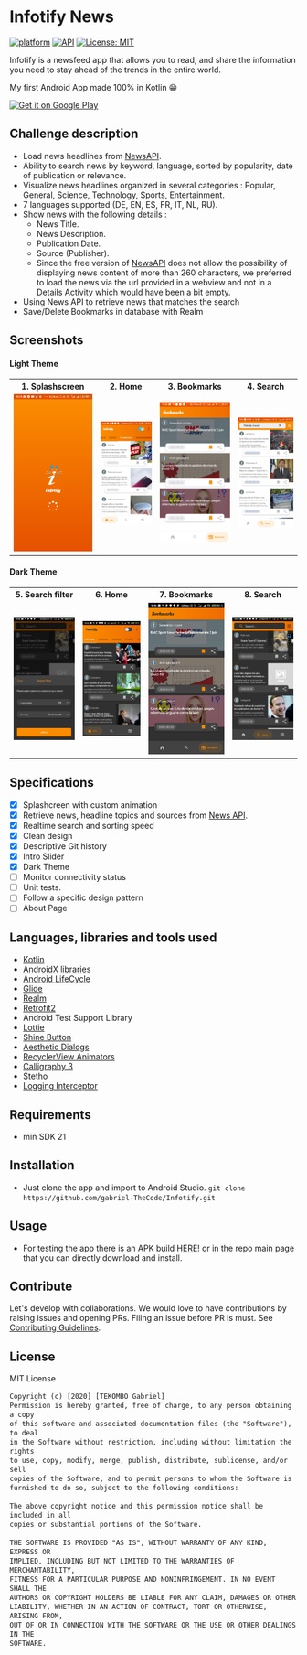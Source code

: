 # Infotify News
[![platform](https://img.shields.io/badge/platform-Android-yellow.svg)](https://www.android.com)
[![API](https://img.shields.io/badge/API-21%2B-brightgreen.svg?style=plastic)](https://android-arsenal.com/api?level=21)
[![License: MIT](https://img.shields.io/badge/License-MIT-red.svg)](https://opensource.org/licenses/MIT)

 Infotify is a newsfeed app that allows you to read, and share the information you need to stay ahead of the trends in the entire world.

 My first Android App made 100% in Kotlin 😁

 <a href="https://play.google.com/store/apps/details?id=com.thecode.infotify">
    <img alt="Get it on Google Play"
        height="80"
        src="https://play.google.com/intl/en_us/badges/images/generic/en_badge_web_generic.png" />
</a>

<a name="description"></a>
## Challenge description
- Load news headlines from [NewsAPI](https://newsapi.org/).
- Ability to search news by keyword, language, sorted by popularity, date of publication or relevance.
- Visualize news headlines organized in several categories : Popular, General, Science, Technology, Sports, Entertainment.
- 7 languages supported (DE, EN, ES, FR, IT, NL, RU).
- Show news with the following details :
    - News Title.
    - News Description.
    - Publication Date.
    - Source (Publisher).
    - Since the free version of [NewsAPI](https://newsapi.org/) does not allow the possibility of displaying news content of more than 260 characters, we preferred to load the news via the url provided in a webview and not in a Details Activity which would have been a bit empty.
- Using News API to retrieve news that matches the search
- Save/Delete Bookmarks in database with Realm

<a name="screenshots"></a>
## Screenshots

#### Light Theme
<table style="width:100%">
  <tr>
    <th>1. Splashscreen</th>
    <th>2. Home</th>
    <th>3. Bookmarks</th>
    <th>4. Search</th>
  </tr>
  <tr>
    <td><img src="https://github.com/gabriel-TheCode/AndroidLibrariesAssets/raw/master/Infotify/4.jpg"/></td>
    <td><img src="https://github.com/gabriel-TheCode/AndroidLibrariesAssets/raw/master/Infotify/1.jpg"/></td>
    <td><img src="https://github.com/gabriel-TheCode/AndroidLibrariesAssets/raw/master/Infotify/2.jpg"/></td>
    <td><img src="https://github.com/gabriel-TheCode/AndroidLibrariesAssets/raw/master/Infotify/3.jpg"/></td>
  </tr>
   </table>


#### Dark Theme

  <table>
    <tr>
    <th>5. Search filter</th>
    <th>6. Home</th>
    <th>7. Bookmarks</th>
    <th>8. Search</th>
  </tr>
  <tr>
     <td><img src="https://github.com/gabriel-TheCode/AndroidLibrariesAssets/raw/master/Infotify/9.jpg"/></td>
      <td><img src="https://github.com/gabriel-TheCode/AndroidLibrariesAssets/raw/master/Infotify/6.jpg"/></td>
       <td><img src="https://github.com/gabriel-TheCode/AndroidLibrariesAssets/raw/master/Infotify/8.jpg"/></td>
       <td><img src="https://github.com/gabriel-TheCode/AndroidLibrariesAssets/raw/master/Infotify/7.jpg"/></td>
  </tr>
  </table>

<a name="specifications"></a>
## Specifications

- [x] Splashcreen with custom animation
- [x] Retrieve news, headline topics and sources from [News API](https://newsapi.org/).
- [x] Realtime search and sorting speed
- [x] Clean design
- [x] Descriptive Git history
- [x] Intro Slider
- [x] Dark Theme
- [ ] Monitor connectivity status
- [ ] Unit tests.
- [ ] Follow a specific design pattern
- [ ] About Page

<a name="tools"></a>
## Languages, libraries and tools used

 * [Kotlin](https://kotlinlang.org/)
 * [AndroidX libraries](https://developer.android.com/jetpack/androidx)
 * [Android LifeCycle](https://developer.android.com/topic/libraries/architecture)
 * [Glide](https://github.com/bumptech/glide)
 * [Realm](https://github.com/realm/realm-java)
 * [Retrofit2](https://github.com/square/retrofit)
 * Android Test Support Library
 * [Lottie](https://github.com/airbnb/lottie-android)
 * [Shine Button](https://github.com/ChadCSong/ShineButton)
 * [Aesthetic Dialogs](https://github.com/gabriel-TheCode/AestheticDialogs)
 * [RecyclerView Animators](https://github.com/wasabeef/recyclerview-animators)
 * [Calligraphy 3](https://github.com/inflationx/calligraphy3)
 * [Stetho](https://github.com/facebook/stetho)
 * [Logging Interceptor](https://github.com/square/okhttp/tree/master/okhttp-logging-interceptor)
 
<a name="requirements"></a>
## Requirements
- min SDK 21

<a name="installation"></a>
## Installation

- Just clone the app and import to Android Studio.
``git clone https://github.com/gabriel-TheCode/Infotify.git``

<a name="usage"></a>
## Usage

- For testing the app there is an APK build [HERE!](https://github.com/gabriel-TheCode/Infotify/MoviesDecade/raw/master/app.apk) or in the repo main page that you can directly download and install.

<a name="contribute"></a>
## Contribute

Let's develop with collaborations. We would love to have contributions by raising issues and opening PRs. Filing an issue before PR is must.
See [Contributing Guidelines](CONTRIBUTING.md).

<a name="license"></a>
## License

MIT License
```
Copyright (c) [2020] [TEKOMBO Gabriel]
Permission is hereby granted, free of charge, to any person obtaining a copy
of this software and associated documentation files (the "Software"), to deal
in the Software without restriction, including without limitation the rights
to use, copy, modify, merge, publish, distribute, sublicense, and/or sell
copies of the Software, and to permit persons to whom the Software is
furnished to do so, subject to the following conditions:

The above copyright notice and this permission notice shall be included in all
copies or substantial portions of the Software.

THE SOFTWARE IS PROVIDED "AS IS", WITHOUT WARRANTY OF ANY KIND, EXPRESS OR
IMPLIED, INCLUDING BUT NOT LIMITED TO THE WARRANTIES OF MERCHANTABILITY,
FITNESS FOR A PARTICULAR PURPOSE AND NONINFRINGEMENT. IN NO EVENT SHALL THE
AUTHORS OR COPYRIGHT HOLDERS BE LIABLE FOR ANY CLAIM, DAMAGES OR OTHER
LIABILITY, WHETHER IN AN ACTION OF CONTRACT, TORT OR OTHERWISE, ARISING FROM,
OUT OF OR IN CONNECTION WITH THE SOFTWARE OR THE USE OR OTHER DEALINGS IN THE
SOFTWARE.
```
